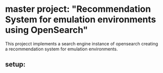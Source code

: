 # master project: "Recommendation System for emulation environments using OpenSearch"
This projecct implements a search engine instance of opensearch creating a recommendation system for emulation environments. 


## setup:
